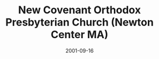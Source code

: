 ---
date: &id001 2001-09-16
end_date: null
location:
  address: 1310 Centre Street
  city: Newton Center
  state: MA
minister:
- end: 2003-01-01
  name: Robert Tanzie
  start: 1995-11-18
  type: Pastor
- end: 2003-01-01
  name: Brian Lee
  start: 2002-01-01
  type: Co-Pastor
- end: 2008-01-01
  name: Richard Rojas
  start: 2006-01-01
  type: Pastor
- end: 2013-01-01
  name: Steven Marusich
  start: 2009-01-01
  type: Pastor
ministers:
- Robert Tanzie
- Brian Lee
- Richard Rojas
- Steven Marusich
name: New Covenant Orthodox Presbyterian Church
names:
- end: 2001-09-16
  name: Peace Orthodox Presbyterian Church, Boston
  start: 1995-11-18
- end: 2014-04-28
  name: New Covenant Orthodox Presbyterian Church
  start: 2001-09-16
origination_date: *id001
raw_data: 'MA Newton Center

  Peace Orthodox Presbyterian Church, Boston  (November 18, 1995-September 16, 2001)

  (united with New Covenant Korean American Presbyterian Church as New Covenant Orthodox
  Presbyterian Church [September 16, 2001-April 28, 2014])

  Lutheran Church of the Newtons, 1310 Centre Street

  Pastors: Robert Tanzie, 1995-2003

  Brian Lee, 2002-3 (Co-Pastor)

  Richard Rojas, 2006-8

  Steven Marusich, 2009-13

  '
received_from: null
states:
- MA
status:
  active: false
  end_date: 2014-04-28
  reason: united
  received_from: null
  withdrawal_to: null
title: New Covenant Orthodox Presbyterian Church (Newton Center MA)
year_established:
- 2001

---